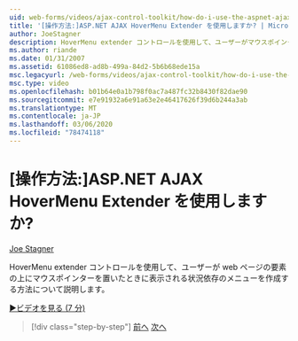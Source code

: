 ```yaml
---
uid: web-forms/videos/ajax-control-toolkit/how-do-i-use-the-aspnet-ajax-hovermenu-extender
title: '[操作方法:]ASP.NET AJAX HoverMenu Extender を使用しますか? | Microsoft Docs'
author: JoeStagner
description: HoverMenu extender コントロールを使用して、ユーザーがマウスポインターをマウスでポイントするたびに表示される状況依存のメニューを作成する方法について説明します...
ms.author: riande
ms.date: 01/31/2007
ms.assetid: 61086ed8-ad8b-499a-84d2-5b6b68ede15a
msc.legacyurl: /web-forms/videos/ajax-control-toolkit/how-do-i-use-the-aspnet-ajax-hovermenu-extender
msc.type: video
ms.openlocfilehash: b01b64e0a1b798f0ac7a487fc32b8430f82dae90
ms.sourcegitcommit: e7e91932a6e91a63e2e46417626f39d6b244a3ab
ms.translationtype: MT
ms.contentlocale: ja-JP
ms.lasthandoff: 03/06/2020
ms.locfileid: "78474118"
---
```

# <a name="how-do-i-use-the-aspnet-ajax-hovermenu-extender"></a>[操作方法:]ASP.NET AJAX HoverMenu Extender を使用しますか?

[Joe Stagner](https://github.com/JoeStagner)

HoverMenu extender コントロールを使用して、ユーザーが web ページの要素の上にマウスポインターを置いたときに表示される状況依存のメニューを作成する方法について説明します。

[&#9654;ビデオを見る (7 分)](https://channel9.msdn.com/Blogs/ASP-NET-Site-Videos/how-do-i-use-the-aspnet-ajax-hovermenu-extender)

> [!div class="step-by-step"]
> [前へ](how-do-i-use-the-aspnet-ajax-filteredtextbox-extender.md)
> [次へ](how-do-i-use-the-aspnet-ajax-togglebutton-extender.md)
